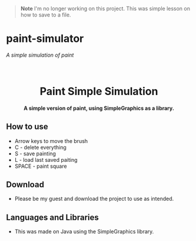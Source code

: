 > **Note**
> I'm no longer working on this project. 
> This was simple lesson on how to save to a file.

# paint-simulator
*A simple simulation of paint*

<h1 align="center">
  <br>
  Paint Simple Simulation
  <br>
</h1>

<h4 align="center">A simple version of paint, using SimpleGraphics as a library.</h4>

## How to use

* Arrow keys to move the brush
* C - delete everything
* S - save painting
* L - load last saved paiting
* SPACE - paint square

## Download

- Please be my guest and download the project to use as intended.


## Languages and Libraries

- This was made on Java using the SimpleGraphics library.
